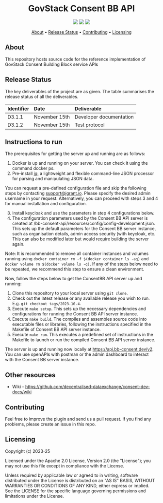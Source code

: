 <h1 align="center">
    GovStack Consent BB API
</h1>

<p align="center">
    <a href="/../../commits/" title="Last Commit"><img src="https://img.shields.io/github/last-commit/decentralised-dataexchange/bb-consent-api?style=flat"></a>
    <a href="/../../issues" title="Open Issues"><img src="https://img.shields.io/github/issues/decentralised-dataexchange/bb-consent-api?style=flat"></a>
    <a href="./LICENSE" title="License"><img src="https://img.shields.io/badge/License-Apache%202.0-yellowgreen?style=flat"></a>
</p>

<p align="center">
  <a href="#about">About</a> •
  <a href="#release-status">Release Status</a> •
  <a href="#contributing">Contributing</a> •
  <a href="#licensing">Licensing</a>
</p>

## About

This repository hosts source code for the reference implementation of GovStack Consent Building Block service APIs

## Release Status

The key deliverables of the project are as given. The table summarises the release status of all the deliverables.

| Identifier | Date          | Deliverable             |
| :--------- | :------------ | :---------------------- |
| D3.1.1     | November 15th | Developer documentation |
| D3.1.2     | November 15th | Test protocol           |

## Instructions to run

The prerequisites for getting the server up and running are as follows:

1. Docker is up and running on your server. You can check it using the command docker ps.
2. Pre-install [jq](https://jqlang.github.io/jq/), a lightweight and flexible command-line JSON processor for parsing and manipulating JSON data.

You can request a pre-defined configuration file and skip the following steps by contacting [support@igrant.io](mailto:support@igrant.io). Please specify the desired admin username in your request. Alternatively, you can proceed with steps 3 and 4 for manual installation and configuration.

3. Install keycloak and use the parameters in step 4 configurations below.
4. The configuration parameters used by the Consent BB API server is created at <server address>/bb-consent-api/resources/config/config-development.json. This sets up the default parameters for the Consent BB server instance, such as organisation details, admin access security (with keycloak, etc. This can also be modified later but would require building the server again.

Note: It is recommended to remove all container instances and volumes running using `docker container rm -f $(docker container ls -aq)` and `docker volume rm $(docker volume ls -q)`. If any of the steps below need to be repeated, we recommend this step to ensure a clean environment.  

Now, follow the steps below to get the ConsentBB API server up and running:  

1. Clone this repository to your local server using `git clone`.
2. Check out the latest release or any available release you wish to run. E.g. `git checkout tags/2023.10.4`.
3. Execute `make setup`. This sets up the necessary dependencies and configurations for running the Consent BB API server instance.
4. Execute `make build`. The compiles and assembles source code into executable files or libraries, following the instructions specified in the Makefile of Consent BB API server instance.
5. Execute `make run`.  This executes a predefined set of instructions in the  Makefile to launch or run the compiled Consent BB API server instance.

The server is up and running now locally at https://api.bb-consent.dev/v2. You can use openAPIs with postman or the admin dashboard to interact with the Consent BB server instance.

## Other resources

* Wiki - https://github.com/decentralised-dataexchange/consent-dev-docs/wiki

## Contributing

Feel free to improve the plugin and send us a pull request. If you find any problems, please create an issue in this repo.

## Licensing
Copyright (c) 2023-25

Licensed under the Apache 2.0 License, Version 2.0 (the "License"); you may not use this file except in compliance with the License.

Unless required by applicable law or agreed to in writing, software distributed under the License is distributed on an "AS IS" BASIS, WITHOUT WARRANTIES OR CONDITIONS OF ANY KIND, either express or implied. See the LICENSE for the specific language governing permissions and limitations under the License.
